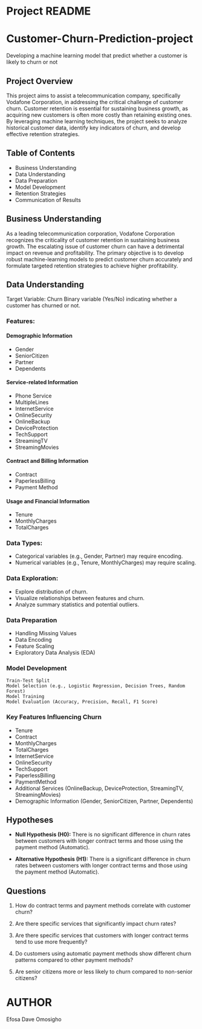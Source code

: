# **Project README**
# **Customer-Churn-Prediction-project**
Developing a machine learning model that predict whether a customer is likely to churn or not

## **Project Overview**
This project aims to assist a telecommunication company, specifically Vodafone Corporation, in addressing the critical challenge of customer churn. Customer retention is essential for sustaining business growth, as acquiring new customers is often more costly than retaining existing ones. By leveraging machine learning techniques, the project seeks to analyze historical customer data, identify key indicators of churn, and develop effective retention strategies.

## **Table of Contents**
* Business Understanding
* Data Understanding
* Data Preparation
* Model Development
* Retention Strategies
* Communication of Results

## **Business Understanding**
As a leading telecommunication corporation, Vodafone Corporation recognizes the criticality of customer retention in sustaining business growth. The escalating issue of customer churn can have a detrimental impact on revenue and profitability. The primary objective is to develop robust machine-learning models to predict customer churn accurately and formulate targeted retention strategies to achieve higher profitability.

## **Data Understanding**
Target Variable: Churn
Binary variable (Yes/No) indicating whether a customer has churned or not.

### **Features:**
#### **Demographic Information**
* Gender
* SeniorCitizen
* Partner
* Dependents

#### **Service-related Information**
* Phone Service
* MultipleLines
* InternetService
* OnlineSecurity
* OnlineBackup
* DeviceProtection
* TechSupport
* StreamingTV
* StreamingMovies

#### **Contract and Billing Information**
* Contract
* PaperlessBilling
* Payment Method

#### **Usage and Financial Information**
* Tenure
* MonthlyCharges
* TotalCharges

### **Data Types:**
* Categorical variables (e.g., Gender, Partner) may require encoding.
* Numerical variables (e.g., Tenure, MonthlyCharges) may require scaling.

### **Data Exploration:**
* Explore distribution of churn.
* Visualize relationships between features and churn.
* Analyze summary statistics and potential outliers.

### **Data Preparation**
* Handling Missing Values
* Data Encoding
* Feature Scaling
* Exploratory Data Analysis (EDA)

### Model Development
    Train-Test Split
    Model Selection (e.g., Logistic Regression, Decision Trees, Random Forest)
    Model Training
    Model Evaluation (Accuracy, Precision, Recall, F1 Score)

### Key Features Influencing Churn
* Tenure
* Contract
* MonthlyCharges
* TotalCharges
* InternetService
* OnlineSecurity
* TechSupport
* PaperlessBilling
* PaymentMethod
* Additional Services (OnlineBackup, DeviceProtection, StreamingTV, StreamingMovies)
* Demographic Information (Gender, SeniorCitizen, Partner, Dependents)

## **Hypotheses**
* **Null Hypothesis (H0):** There is no significant difference in churn rates between customers with longer contract terms and those using the payment method (Automatic).

* **Alternative Hypothesis (H1):** There is a significant difference in churn rates between customers with longer contract terms and those using the payment method (Automatic).

## **Questions**
1. How do contract terms and payment methods correlate with customer churn?

2. Are there specific services that significantly impact churn rates?

3. Are there specific services that customers with longer contract terms tend to use more frequently?

4. Do customers using automatic payment methods show different churn patterns compared to other payment methods?

5. Are senior citizens more or less likely to churn compared to non-senior citizens?


# AUTHOR
Efosa Dave Omosigho